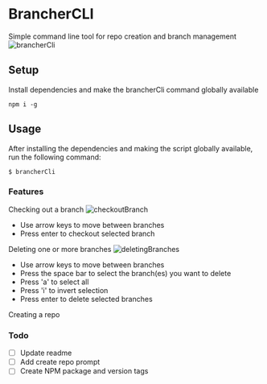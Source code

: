 # BrancherCLI
Simple command line tool for repo creation and branch management
![brancherCli](https://github.com/ajlabarre/brancherCli/blob/master/screenshots/brancherCli.png?raw=true)

## Setup
Install dependencies and make the brancherCli command globally available
```
npm i -g
```

## Usage
After installing the dependencies and making the script globally available, run the following command:
```
$ brancherCli
```

### Features
Checking out a branch
![checkoutBranch](https://github.com/ajlabarre/brancherCli/blob/readme/screenshots/checkoutBranch.png?raw=true)

- Use arrow keys to move between branches
- Press enter to checkout selected branch

Deleting one or more branches
![deletingBranches](https://github.com/ajlabarre/brancherCli/blob/readme/screenshots/deleteBranches.png?raw=true)

- Use arrow keys to move between branches
- Press the space bar to select the branch(es) you want to delete
- Press 'a' to select all
- Press 'i' to invert selection
- Press enter to delete selected branches

Creating a repo
<coming soon>

### Todo
- [ ] Update readme
- [ ] Add create repo prompt
- [ ] Create NPM package and version tags